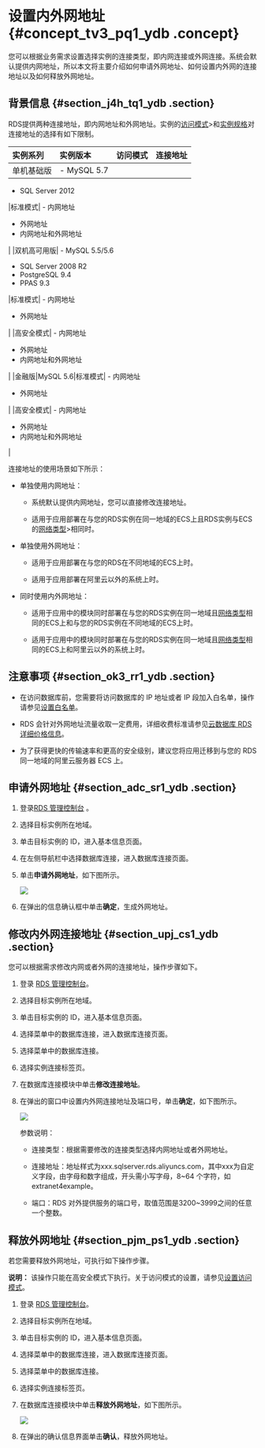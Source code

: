 # 设置内外网地址 {#concept_tv3_pq1_ydb .concept}

您可以根据业务需求设置选择实例的连接类型，即内网连接或外网连接。系统会默认提供内网地址，所以本文将主要介绍如何申请外网地址、如何设置内外网的连接地址以及如何释放外网地址。

## 背景信息 {#section_j4h_tq1_ydb .section}

RDS提供两种连接地址，即内网地址和外网地址。实例的[访问模式](intl.zh-CN/用户指南/网络管理/设置访问模式.md#)\>和[实例规格](../../../../intl.zh-CN/产品简介/实例规格/实例规格表.md)对连接地址的选择有如下限制。

|实例系列|实例版本|访问模式|连接地址|
|:---|:---|:---|:---|
|单机基础版| -   MySQL 5.7
-   SQL Server 2012

 |标准模式| -   内网地址
-   外网地址
-   内网地址和外网地址

 |
|双机高可用版| -   MySQL 5.5/5.6
-   SQL Server 2008 R2
-   PostgreSQL 9.4
-   PPAS 9.3

 |标准模式| -   内网地址
-   外网地址

 |
|高安全模式| -   内网地址
-   外网地址
-   内网地址和外网地址

 |
|金融版|MySQL 5.6|标准模式| -   内网地址
-   外网地址

 |
|高安全模式| -   内网地址
-   外网地址
-   内网地址和外网地址

 |

连接地址的使用场景如下所示：

-   单独使用内网地址：

    -   系统默认提供内网地址，您可以直接修改连接地址。

    -   适用于应用部署在与您的RDS实例在同一地域的ECS上且RDS实例与ECS的[网络类型](intl.zh-CN/用户指南/网络管理/设置网络类型.md#)\>相同时。

-   单独使用外网地址：

    -   适用于应用部署在与您的RDS在不同地域的ECS上时。

    -   适用于应用部署在阿里云以外的系统上时。

-   同时使用内外网地址：

    -   适用于应用中的模块同时部署在与您的RDS实例在同一地域且[网络类型](intl.zh-CN/用户指南/网络管理/设置网络类型.md#)相同的ECS上和与您的RDS实例在不同地域的ECS上时。

    -   适用于应用中的模块同时部署在与您的RDS实例在同一地域且[网络类型](intl.zh-CN/用户指南/网络管理/设置网络类型.md#)相同的ECS上和阿里云以外的系统上时。


## 注意事项 {#section_ok3_rr1_ydb .section}

-   在访问数据库前，您需要将访问数据库的 IP 地址或者 IP 段加入白名单，操作请参见[设置白名单](intl.zh-CN/用户指南/安全管理/设置白名单.md#)。

-   RDS 会针对外网地址流量收取一定费用，详细收费标准请参见[云数据库 RDS 详细价格信息](https://www.alibabacloud.com/product/apsaradb-for-rds?spm=a3c0i.7938564.220486.3.FrsJgg#pricing)。

-   为了获得更快的传输速率和更高的安全级别，建议您将应用迁移到与您的 RDS 同一地域的阿里云服务器 ECS 上。


## 申请外网地址 {#section_adc_sr1_ydb .section}

1.  登录[RDS 管理控制台](https://rds.console.aliyun.com/) 。
2.  选择目标实例所在地域。
3.  单击目标实例的 ID，进入基本信息页面。
4.  在左侧导航栏中选择数据库连接，进入数据库连接页面。
5.  单击**申请外网地址**，如下图所示。

    ![](http://static-aliyun-doc.oss-cn-hangzhou.aliyuncs.com/assets/img/7945/3991_zh-CN.png)

6.  在弹出的信息确认框中单击**确定**，生成外网地址。

## 修改内外网连接地址 {#section_upj_cs1_ydb .section}

您可以根据需求修改内网或者外网的连接地址，操作步骤如下。

1.  登录 [RDS 管理控制台](https://rds.console.aliyun.com/)。
2.  选择目标实例所在地域。
3.  单击目标实例的 ID，进入基本信息页面。
4.  选择菜单中的数据库连接，进入数据库连接页面。
5.  选择菜单中的数据库连接。
6.  选择实例连接标签页。
7.  在数据库连接模块中单击**修改连接地址**。
8.  在弹出的窗口中设置内外网连接地址及端口号，单击**确定**，如下图所示。

    ![](http://static-aliyun-doc.oss-cn-hangzhou.aliyuncs.com/assets/img/7945/3992_zh-CN.png)

    参数说明：

    -   连接类型：根据需要修改的连接类型选择内网地址或者外网地址。

    -   连接地址：地址样式为xxx.sqlserver.rds.aliyuncs.com，其中xxx为自定义字段，由字母和数字组成，开头需小写字母，8~64 个字符，如extranet4example。

    -   端口：RDS 对外提供服务的端口号，取值范围是3200~3999之间的任意一个整数。


## 释放外网地址 {#section_pjm_ps1_ydb .section}

若您需要释放外网地址，可执行如下操作步骤。

**说明：** 该操作只能在高安全模式下执行。关于访问模式的设置，请参见[设置访问模式](intl.zh-CN/用户指南/网络管理/设置访问模式.md#)。

1.  登录 [RDS 管理控制台](https://rds.console.aliyun.com/)。
2.  选择目标实例所在地域。
3.  单击目标实例的 ID，进入基本信息页面。
4.  选择菜单中的数据库连接，进入数据库连接页面。
5.  选择菜单中的数据库连接。
6.  选择实例连接标签页。
7.  在数据库连接模块中单击**释放外网地址**，如下图所示。

    ![](http://static-aliyun-doc.oss-cn-hangzhou.aliyuncs.com/assets/img/7945/3993_zh-CN.png)

8.  在弹出的确认信息界面单击**确认**，释放外网地址。

